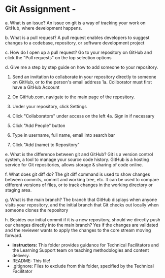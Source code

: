 # Git Assignment - <ryantsui1>

a. What is an issue?
An issue on git is a way of tracking your work on GitHub, where development happens.

b. What is a pull request?
A pull request enables developers to suggest changes to a codebase, repository, or software development project

c. How do I open up a pull request?
Go to your repository on GitHub and click the "Pull requests" on the top selection options

d. Give me a step by step guide on how to add someone to your repository.
  1. Send an invitation to collaborate in your repository directly to someone on GitHub, or to the person's email address
    1a. Collborator must first have a GitHub Account

  2. On GitHub.com, navigate to the main page of the repository.
  3. Under your repository, click Settings
  4. Click "Collaborators" under access on the left
    4a. Sign in if necessary
  5. Click "Add People" button
  6. Type in username, full name, email into search bar
  7. Click "Add (name) to Repository"

e. What is the difference between git and GitHub?
Git is a version control system, a tool to manage your source code history. GitHub is a hosting service for Git repositories, allows storage & sharing of code online.

f. What does git diff do?
The git diff command is used to show changes between commits, commit and working tree, etc. It can be used to compare different versions of files, or to track changes in the working directory or staging area.

g. What is the main branch?
The branch that GitHub displays when anyone visits your repository, and the initial branch that Git checks out locally when someone clones the repository

h. Besides our initial commit if it is a new repository, should we directly push our changes directly into the main branch?
Yes if the changes are validated and the reviewer wants to apply the changes to the core stream moving forward.
* **instructors:** This folder provides guidance for Technical Facilitators and the Learning Support team on teaching methodologies and content delivery.
* README: This file!
* .gitignore: Files to exclude from this folder, specified by the Technical Facilitator
